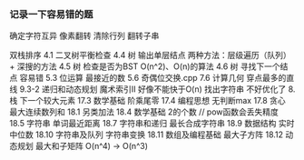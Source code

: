 ### 记录一下容易错的题

确定字符互异
像素翻转
清除行列
翻转子串

双栈排序
4.1 二叉树平衡检查
4.4 树	输出单层结点 两种方法：层级遍历（队列）+ 深搜的方法
4.5 树	检查是否为BST  O(n^2)、O(n)的算法
4.6 树  寻找下一个结点 容易错
5.3 位运算 最接近的数
5.6 奇偶位交换.cpp
7.6 计算几何 穿点最多的直线
9.3-2 递归和动态规划 魔术索引II 好像不能快于O(n)
找出字符串 不好优化了
8.栈 下一个较大元素
17.3 数学基础 阶乘尾零
17.4 编程思想 无判断max
17.8 贪心 最大连续数列和
18.1 另类加法
18.4 数学基础 2的个数  // pow函数会丢失精度
18.5 字符串 单词最近距离
18.7 字符串和递归 最长合成字符串
18.9 数据结构 实时中位数
18.10 字符串及队列 字符串变换
18.11 数组及编程基础 最大子方阵
18.12 动态规划 最大和子矩阵 O(n^4) -> O(n^3)
